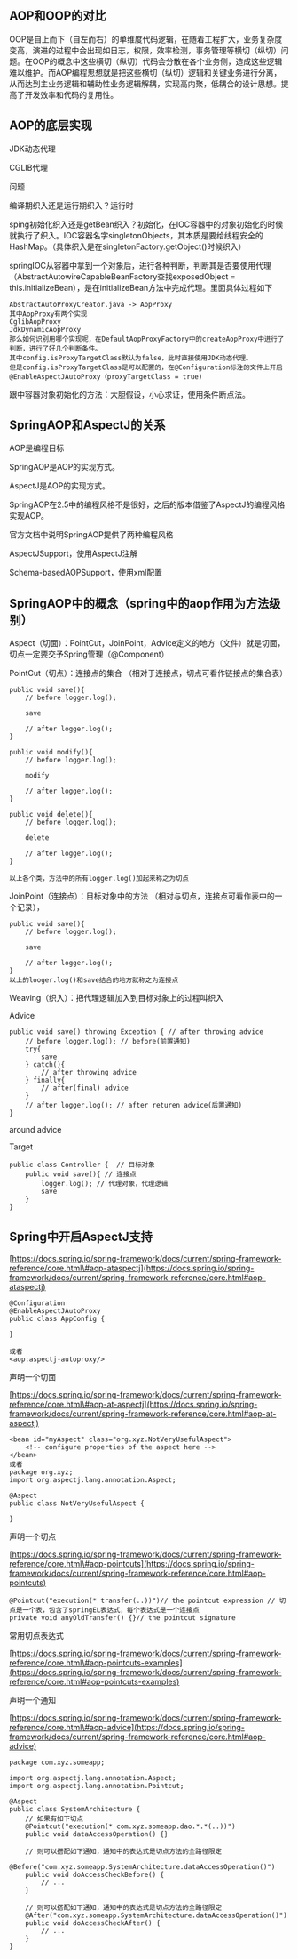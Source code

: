 ## AOP和OOP的对比

OOP是自上而下（自左而右）的单维度代码逻辑，在随着工程扩大，业务复杂度变高，演进的过程中会出现如日志，权限，效率检测，事务管理等横切（纵切）问题。在OOP的概念中这些横切（纵切）代码会分散在各个业务侧，造成这些逻辑难以维护。而AOP编程思想就是把这些横切（纵切）逻辑和关键业务进行分离，从而达到主业务逻辑和辅助性业务逻辑解耦，实现高内聚，低耦合的设计思想。提高了开发效率和代码的复用性。

## AOP的底层实现

JDK动态代理

CGLIB代理

问题

编译期织入还是运行期织入？运行时

sping初始化织入还是getBean织入？初始化，在IOC容器中的对象初始化的时候就执行了织入。IOC容器名字singletonObjects，其本质是要给线程安全的HashMap。（具体织入是在singletonFactory.getObject\(\)时候织入）

springIOC从容器中拿到一个对象后，进行各种判断，判断其是否要使用代理（AbstractAutowireCapableBeanFactory查找exposedObject = this.initializeBean），是在initializeBean方法中完成代理。里面具体过程如下

```
AbstractAutoProxyCreator.java -> AopProxy
其中AopProxy有两个实现
CglibAopProxy
JdkDynamicAopProxy
那么如何识别用哪个实现呢，在DefaultAopProxyFactory中的createAopProxy中进行了判断，进行了好几个判断条件。
其中config.isProxyTargetClass默认为false，此时直接使用JDK动态代理。
但是config.isProxyTargetClass是可以配置的，在@Configuration标注的文件上开启@EnableAspectJAutoProxy（proxyTargetClass = true)
```

跟中容器对象初始化的方法：大胆假设，小心求证，使用条件断点法。

## SpringAOP和AspectJ的关系

AOP是编程目标

SpringAOP是AOP的实现方式。

AspectJ是AOP的实现方式。

SpringAOP在2.5中的编程风格不是很好，之后的版本借鉴了AspectJ的编程风格实现AOP。

官方文档中说明SpringAOP提供了两种编程风格

AspectJSupport，使用AspectJ注解

Schema-basedAOPSupport，使用xml配置

## SpringAOP中的概念（spring中的aop作用为方法级别）

Aspect（切面）：PointCut，JoinPoint，Advice定义的地方（文件）就是切面，切点一定要交予Spring管理（@Component）

PointCut（切点）：连接点的集合 （相对于连接点，切点可看作链接点的集合表）

```
public void save(){
    // before logger.log();

    save

    // after logger.log();
}

public void modify(){
    // before logger.log();

    modify

    // after logger.log();
}

public void delete(){
    // before logger.log();

    delete

    // after logger.log();
}

以上各个类，方法中的所有logger.log()加起来称之为切点
```

JoinPoint（连接点）：目标对象中的方法 （相对与切点，连接点可看作表中的一个记录），

```
public void save(){
    // before logger.log();

    save

    // after logger.log();
}
以上的looger.log()和save结合的地方就称之为连接点
```

Weaving（织入）：把代理逻辑加入到目标对象上的过程叫织入

Advice

```
public void save() throwing Exception { // after throwing advice
    // before logger.log(); // before(前置通知)
    try{
        save
    } catch(){
        // after throwing advice
    } finally{
        // after(final) advice
    }
    // after logger.log(); // after returen advice(后置通知)
}
```

around advice

Target

```
public class Controller {  // 目标对象
    public void save(){ // 连接点
        logger.log(); // 代理对象，代理逻辑
        save
    }
}
```

## Spring中开启AspectJ支持

[https://docs.spring.io/spring-framework/docs/current/spring-framework-reference/core.html\#aop-ataspectj](https://docs.spring.io/spring-framework/docs/current/spring-framework-reference/core.html#aop-ataspectj)

```
@Configuration
@EnableAspectJAutoProxy
public class AppConfig {

}

或者
<aop:aspectj-autoproxy/>
```

声明一个切面

[https://docs.spring.io/spring-framework/docs/current/spring-framework-reference/core.html\#aop-at-aspectj](https://docs.spring.io/spring-framework/docs/current/spring-framework-reference/core.html#aop-at-aspectj)

```
<bean id="myAspect" class="org.xyz.NotVeryUsefulAspect">
    <!-- configure properties of the aspect here -->
</bean>
或者
package org.xyz;
import org.aspectj.lang.annotation.Aspect;

@Aspect
public class NotVeryUsefulAspect {

}
```

声明一个切点

[https://docs.spring.io/spring-framework/docs/current/spring-framework-reference/core.html\#aop-pointcuts](https://docs.spring.io/spring-framework/docs/current/spring-framework-reference/core.html#aop-pointcuts)

```
@Pointcut("execution(* transfer(..))")// the pointcut expression // 切点是一个表，包含了springEL表达式，每个表达式是一个连接点
private void anyOldTransfer() {}// the pointcut signature
```

常用切点表达式

[https://docs.spring.io/spring-framework/docs/current/spring-framework-reference/core.html\#aop-pointcuts-examples](https://docs.spring.io/spring-framework/docs/current/spring-framework-reference/core.html#aop-pointcuts-examples)

声明一个通知

[https://docs.spring.io/spring-framework/docs/current/spring-framework-reference/core.html\#aop-advice](https://docs.spring.io/spring-framework/docs/current/spring-framework-reference/core.html#aop-advice)

```
package com.xyz.someapp;

import org.aspectj.lang.annotation.Aspect;
import org.aspectj.lang.annotation.Pointcut;

@Aspect
public class SystemArchitecture {
    // 如果有如下切点
    @Pointcut("execution(* com.xyz.someapp.dao.*.*(..))")
    public void dataAccessOperation() {}

    // 则可以搭配如下通知，通知中的表达式是切点方法的全路径限定
    @Before("com.xyz.someapp.SystemArchitecture.dataAccessOperation()")
    public void doAccessCheckBefore() {
        // ...
    }

    // 则可以搭配如下通知，通知中的表达式是切点方法的全路径限定
    @After("com.xyz.someapp.SystemArchitecture.dataAccessOperation()")
    public void doAccessCheckAfter() {
        // ...
    }
}
```




